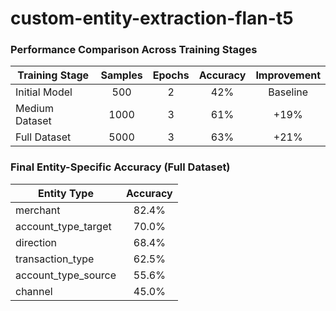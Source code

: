 # custom-entity-extraction-flan-t5

### Performance Comparison Across Training Stages

| Training Stage    | Samples | Epochs | Accuracy | Improvement |
|------------------|:-------:|:------:|:--------:|:-----------:|
| Initial Model     | 500     | 2      | 42%      | Baseline    |
| Medium Dataset    | 1000    | 3      | 61%      | +19%        |
| Full Dataset      | 5000    | 3      | 63%      | +21%        |


### Final Entity-Specific Accuracy (Full Dataset)

| Entity Type            | Accuracy |
|----------------------|:--------:|
| merchant              | 82.4%    |
| account_type_target   | 70.0%    |
| direction             | 68.4%    |
| transaction_type      | 62.5%    |
| account_type_source   | 55.6%    |
| channel               | 45.0%    |

